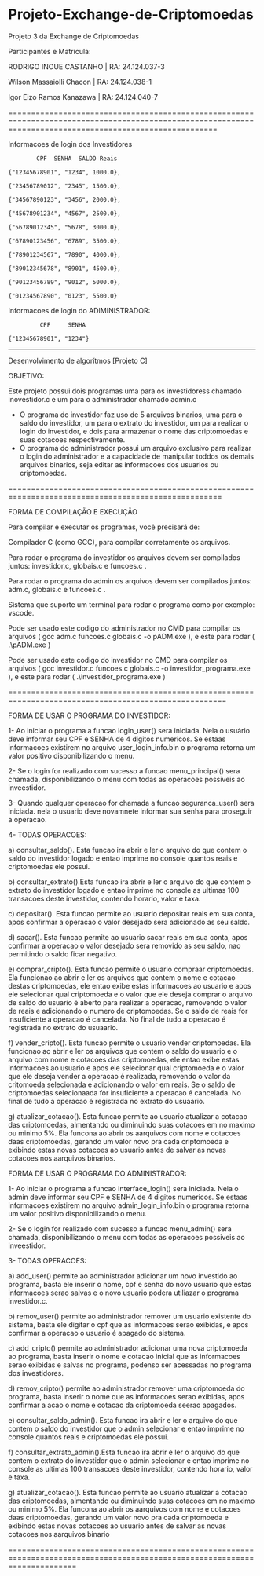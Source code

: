 # Projeto-Exchange-de-Criptomoedas
Projeto 3 da Exchange de Criptomoedas

Participantes e Matrícula: 

RODRIGO INOUE CASTANHO 	 | RA: 24.124.037-3

Wilson Massaiolli Chacon | RA: 24.124.038-1 



Igor Eizo Ramos Kanazawa | RA: 24.124.040-7 


==========================================================================================================================================================

Informacoes de login dos Investidores

        	CPF	 SENHA	SALDO Reais

	{"12345678901", "1234", 1000.0},
 
 	{"23456789012", "2345", 1500.0},
        
	{"34567890123", "3456", 2000.0},
        
	{"45678901234", "4567", 2500.0},
        
	{"56789012345", "5678", 3000.0},
        
	{"67890123456", "6789", 3500.0},
        
	{"78901234567", "7890", 4000.0},
        
	{"89012345678", "8901", 4500.0},
        
	{"90123456789", "9012", 5000.0},
        
	{"01234567890", "0123", 5500.0}


Informacoes de login do ADIMINISTRADOR:


             CPF	 SENHA

   	{"12345678901", "1234"}

---------------------------------------------------------------------------------------------------------------
Desenvolvimento de algorítmos [Projeto C]

OBJETIVO:

Este projeto possui dois programas uma para os investidoress chamado inovestidor.c e um para o administrador chamado admin.c

 - O programa do investidor faz uso de 5 arquivos binarios, uma para o saldo do investidor, um para o extrato do investidor, um para realizar o login do investidor, e dois para armazenar o nome das criptomoedas e suas cotacoes respectivamente.
 - O programa do administrador possui um arquivo exclusivo para realizar o login do administrador e a capacidade de manipular toddos os demais arquivos binarios, seja editar as informacoes dos usuarios ou criptomoedas.

		
=====================================================================================================

FORMA DE COMPILAÇÃO E EXECUÇÃO

Para compilar e executar os programas, você precisará de:

Compilador C (como GCC), para compilar corretamente os arquivos.

Para rodar o programa do investidor os arquivos devem ser compilados juntos: investidor.c, globais.c e funcoes.c .

Para rodar o programa do admin os arquivos devem ser compilados juntos: adm.c, globais.c e funcoes.c .

Sistema que suporte um terminal para rodar o programa como por exemplo: vscode.

Pode ser usado este codigo do administrador no CMD para compilar os arquivos ( gcc adm.c funcoes.c globais.c -o pADM.exe ), e este para rodar ( .\pADM.exe )

Pode ser usado este codigo do investidor no CMD para compilar os arquivos ( gcc investidor.c funcoes.c globais.c -o investidor_programa.exe ), e este para rodar ( .\investidor_programa.exe )

======================================================================================================

FORMA DE USAR O PROGRAMA DO INVESTIDOR:

1- Ao iniciar o programa a funcao login_user() sera iniciada. Nela o usuário deve informar seu CPF e SENHA de 4 digitos numericos. Se estaas informacoes existirem no arquivo user_login_info.bin o programa retorna um valor positivo disponibilizando o menu.

2- Se o login for realizado com sucesso a funcao menu_principal() sera chamada, disponibilizando o menu com todas as operacoes possiveis ao inveestidor.

3- Quando qualquer operacao for chamada a funcao seguranca_user() sera iniciada. nela o usuario deve novamnete informar sua senha para proseguir a operacao.

4- TODAS OPERACOES:

a) consultar_saldo(). Esta funcao ira abrir e ler o arquivo do que contem o saldo do investidor logado e entao imprime no console quantos reais e criptomoedas ele possui.

b) consultar_extrato().Esta funcao ira abrir e ler o arquivo do que contem o extrato do investidor logado e entao imprime no console as ultimas 100 transacoes deste investidor, contendo horario, valor e taxa.

c) depositar(). Esta funcao permite ao usuario depositar reais em sua conta, apos confirmar a operacao o valor desejado sera adicionado as seu  saldo.

d) sacar(). Esta funcao permite ao usuario sacar reais em sua conta, apos confirmar a operacao o valor desejado sera removido as seu saldo, nao permitindo o saldo ficar negativo.

e) comprar_cripto(). Esta funcao permite o usuario compraar criptomoedas. Ela funcionao ao abrir e ler os arquivos que contem o nome e cotacao destas criptomoedas, ele entao exibe estas informacoes ao usuario e apos ele selecionar qual criptomoeda e o valor que ele deseja comprar o arquivo de saldo do usuario é aberto para realizar a operacao, removendo o valor de reais e adicionando o numero de criptomoedas. Se o saldo de reais for insuficiente a operacao é cancelada. No final de tudo a operacao é registrada no extrato do usuaario.

f) vender_cripto(). Esta funcao permite o usuario vender criptomoedas. Ela funcionao ao abrir e ler os arquivos que contem o saldo do usuario e o arquivo com nome e cotacoes das criptomoedas, ele entao exibe estas informacoes ao usuario e apos ele selecionar qual criptomoeda e o valor que ele deseja vender a operacao é realizada, removendo o valor da critomoeda selecionada e adicionando o valor em reais. Se o saldo de criptomoedas selecionaada for insuficiente a operacao é cancelada. No final de tudo a operacao é registrada no extrato do usuaario.

g) atualizar_cotacao(). Esta funcao permite ao usuario atualizar a cotacao das criptomoedas, almentando ou diminuindo suas cotacoes em no maximo ou minimo 5%. Ela funcona ao abrir os aarquivos com nome e cotacoes daas criptomoedas, gerando um valor novo pra cada criptomoeda e exibindo estas novas cotacoes ao usuario antes de salvar as novas cotacoes nos aarquivos binarios.


FORMA DE USAR O PROGRAMA DO ADMINISTRADOR:

1- Ao iniciar o programa a funcao interface_login() sera iniciada. Nela o admin deve informar seu CPF e SENHA de 4 digitos numericos. Se estaas informacoes existirem no arquivo admin_login_info.bin o programa retorna um valor positivo disponibilizando o menu.

2- Se o login for realizado com sucesso a funcao menu_admin() sera chamada, disponibilizando o menu com todas as operacoes possiveis ao inveestidor.

3- TODAS OPERACOES:

a) add_user() permite ao administrador adicionar um novo investido ao programa, basta ele inserir o nome, cpf e senha do novo usuario que estas informacoes serao salvas e o novo usuario podera utiliazar o programa investidor.c.

b) remov_user() permite ao administrador remover um usuario existente do sistema, basta ele digitar o cpf que as informacoes serao exibidas, e apos confirmar a operacao o usuario é apagado do sistema.

c) add_cripto() permite ao administrador adicionar uma nova criptomoeda ao programa, basta inserir o nome e cotacao inicial que as informacoes serao exibidas e salvas no programa, podenso ser acessadas no programa dos investidores. 

d) remov_cripto() permite ao administrador remover uma criptomoeda do programa, basta inserir o nome  que as informacoes serao exibidas, apos confirmar a acao o nome e cotacao da criptomoeda seerao apagados.

e) consultar_saldo_admin(). Esta funcao ira abrir e ler o arquivo do que contem o saldo do investidor que o admin selecionar e entao imprime no console quantos reais e criptomoedas ele possui.

f) consultar_extrato_admin().Esta funcao ira abrir e ler o arquivo do que contem o extrato do investidor que o admin selecionar e entao imprime no console as ultimas 100 transacoes deste investidor, contendo horario, valor e taxa.

g) atualizar_cotacao(). Esta funcao permite ao usuario atualizar a cotacao das criptomoedas, almentando ou diminuindo suas cotacoes em no maximo ou minimo 5%. Ela funcona ao abrir os aarquivos com nome e cotacoes daas criptomoedas, gerando um valor novo pra cada criptomoeda e exibindo estas novas cotacoes ao usuario antes de salvar as novas cotacoes nos aarquivos binario

===========================================================================================================================

